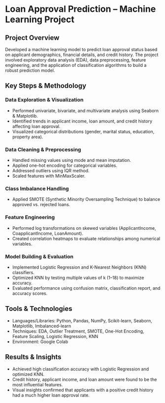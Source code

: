 # Loan Approval Prediction – Machine Learning Project

## Project Overview

Developed a machine learning model to predict loan approval status based on applicant demographics, financial details, and credit history. The project involved exploratory data analysis (EDA), data preprocessing, feature engineering, and the application of classification algorithms to build a robust prediction model.

## Key Steps & Methodology

### Data Exploration & Visualization
- Performed univariate, bivariate, and multivariate analysis using Seaborn & Matplotlib.
- Identified trends in applicant income, loan amount, and credit history affecting loan approval.
- Visualized categorical distributions (gender, marital status, education, property area).

### Data Cleaning & Preprocessing
- Handled missing values using mode and mean imputation.
- Applied one-hot encoding for categorical variables.
- Addressed outliers using IQR method.
- Scaled features with MinMaxScaler.

### Class Imbalance Handling
- Applied SMOTE (Synthetic Minority Oversampling Technique) to balance approved vs. rejected loans.

### Feature Engineering
- Performed log transformations on skewed variables (ApplicantIncome, CoapplicantIncome, LoanAmount).
- Created correlation heatmaps to evaluate relationships among numerical variables.

### Model Building & Evaluation
- Implemented Logistic Regression and K-Nearest Neighbors (KNN) classifiers.
- Optimized KNN by testing multiple values of k (1–18) to maximize accuracy.
- Evaluated performance using confusion matrix, classification report, and accuracy scores.

## Tools & Technologies
- Languages/Libraries: Python, Pandas, NumPy, Scikit-learn, Seaborn, Matplotlib, Imbalanced-learn
- Techniques: EDA, Outlier Treatment, SMOTE, One-Hot Encoding, Feature Scaling, Logistic Regression, KNN
- Environment: Google Colab

## Results & Insights
- Achieved high classification accuracy with Logistic Regression and optimized KNN.
- Credit history, applicant income, and loan amount were found to be the most influential features.
- Visual insights confirmed that applicants with a positive credit history had a much higher loan approval rate.
